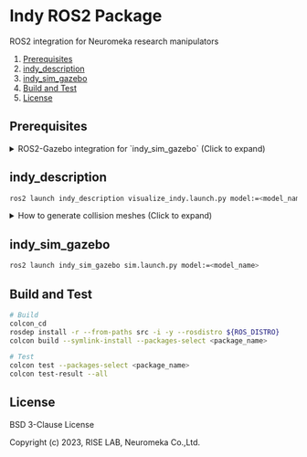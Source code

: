 # Indy ROS2 Package

ROS2 integration for Neuromeka research manipulators

1. [Prerequisites](#prerequisites)
2. [indy\_description](#indy_description)
3. [indy\_sim\_gazebo](#indy_sim_gazebo)
4. [Build and Test](#build-and-test)
5. [License](#license)

## Prerequisites

<details>
<summary>ROS2-Gazebo integration for `indy_sim_gazebo` (Click to expand)</summary>

This package is for Gazebo, a.k.a. Ignition, version above Fortress, not for Gazebo Classic.
We recommend installing `ros_gz` from the `ros2` branch in the [source code](https://github.com/gazebosim/ros_gz).
Since `apt install ros-humble-ros-gz` may ignore the Gazebo version you are currently using and install its own separate Gazebo and libraries, potentially causing complications.
Some libraries that come with `apt install` still have names that have not been entirely changed from `ign` to `gz`.

To install `ros_gz` from source code, follow the instructions below:

```sh
# Download needed software
cd ${YOUR_WS}/src
git clone https://github.com/gazebosim/ros_gz.git -b ros2

# Build
cd ${YOUR_WS}
rosdep install -r --from-paths src -i -y --rosdistro ${ROS_DISTRO}
colcon build
```

</details>

## indy_description

```sh
ros2 launch indy_description visualize_indy.launch.py model:=<model_name>
```

<details>
<summary>How to generate collision meshes (Click to expand)</summary>

We performed approximate convex decomposition from the visual mesh using [V-HACD](https://github.com/kmammou/v-hacd) to generate effective collision meshes.
And we used [meshlab](https://www.meshlab.net/) to convert file formats.

```sh
# Install V-HACD
cd ${YOUR_GIT_DIR}
git clone https://github.com/kmammou/v-hacd.git
cd ${YOUR_GIT_DIR}/v-hacd/app
cmake -S . -B build -DCMAKE_BUILD_TYPE=Release
cmake --build build

# Add alias to .bashrc or .zshrc
alias TestVHACD='${YOUR_GIT_DIR}/v-hacd/app/build/TestVHACD'

# Install meshlab
sudo apt install meshlab
```

You can create a collision mesh from a visual mesh using the following commands:

```sh
# Convert STL to Wavefront OBJ
meshlabserver -i <visual_mesh.stl> -o <wavefront.obj>

# Approximate convex decomposition
TestVHACD <wavefront.obj> -h <n> -l 5

# ASCII STL to binary STL
meshlabserver -i <decomp.stl> -o <collision_mesh.stl>
```

You can also use `generate_collision_mesh.sh` in the `meshes` directory for convenience.
Before using it, you have to edit the variable `testvhacd_executable` in the script to your `TestVHACD` executable path.

```sh
./generate_collision_mesh.sh -i <visual_mesh.stl> <parameters>
# This will generate your_mesh.obj
```

</details>

## indy_sim_gazebo

```sh
ros2 launch indy_sim_gazebo sim.launch.py model:=<model_name>
```

## Build and Test

```sh
# Build
colcon_cd
rosdep install -r --from-paths src -i -y --rosdistro ${ROS_DISTRO}
colcon build --symlink-install --packages-select <package_name>

# Test
colcon test --packages-select <package_name>
colcon test-result --all
```

## License

BSD 3-Clause License

Copyright (c) 2023, RISE LAB, Neuromeka Co.,Ltd.
